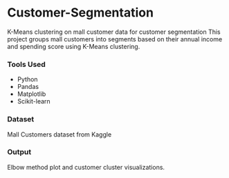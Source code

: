 # Customer-Segmentation
K-Means clustering on mall customer data for customer segmentation
This project groups mall customers into segments based on their annual income and spending score using K-Means clustering.

### Tools Used
- Python
- Pandas
- Matplotlib
- Scikit-learn

### Dataset
Mall Customers dataset from Kaggle

### Output
Elbow method plot and customer cluster visualizations.
